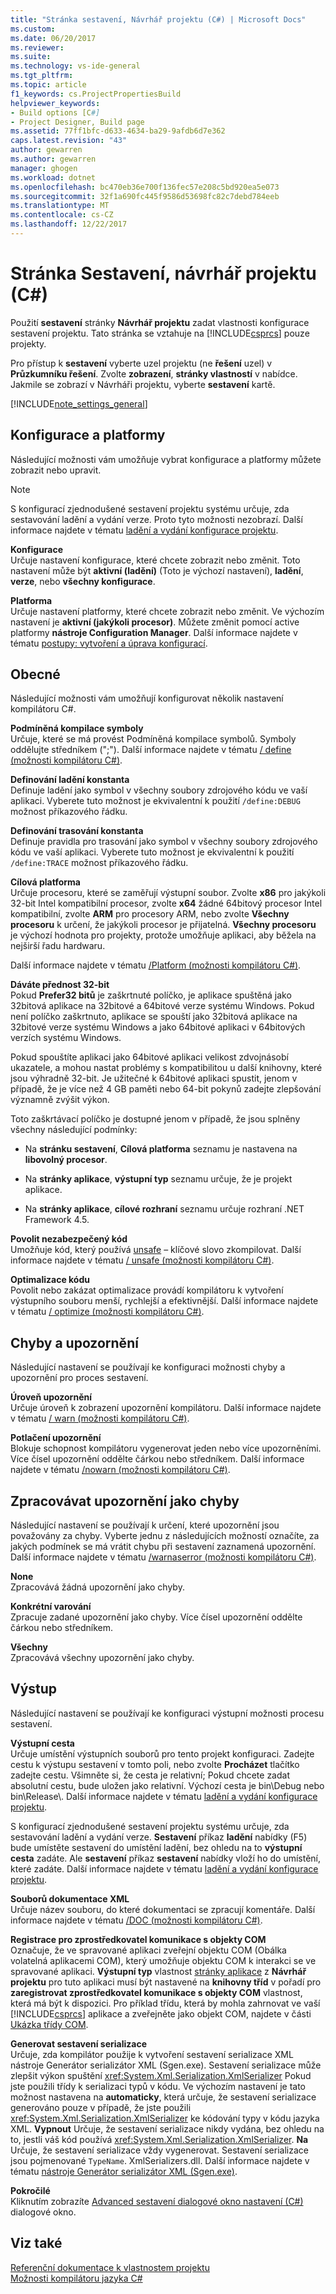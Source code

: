 ```yaml
---
title: "Stránka sestavení, Návrhář projektu (C#) | Microsoft Docs"
ms.custom: 
ms.date: 06/20/2017
ms.reviewer: 
ms.suite: 
ms.technology: vs-ide-general
ms.tgt_pltfrm: 
ms.topic: article
f1_keywords: cs.ProjectPropertiesBuild
helpviewer_keywords:
- Build options [C#]
- Project Designer, Build page
ms.assetid: 77ff1bfc-d633-4634-ba29-9afdb6d7e362
caps.latest.revision: "43"
author: gewarren
ms.author: gewarren
manager: ghogen
ms.workload: dotnet
ms.openlocfilehash: bc470eb36e700f136fec57e208c5bd920ea5e073
ms.sourcegitcommit: 32f1a690fc445f9586d53698fc82c7debd784eeb
ms.translationtype: MT
ms.contentlocale: cs-CZ
ms.lasthandoff: 12/22/2017
---
```

# <a name="build-page-project-designer-c"></a>Stránka Sestavení, návrhář projektu (C#)
Použití **sestavení** stránky **Návrhář projektu** zadat vlastnosti konfigurace sestavení projektu. Tato stránka se vztahuje na [!INCLUDE[csprcs](../../data-tools/includes/csprcs_md.md)] pouze projekty.  

Pro přístup k **sestavení** vyberte uzel projektu (ne **řešení** uzel) v **Průzkumníku řešení**. Zvolte **zobrazení**, **stránky vlastností** v nabídce. Jakmile se zobrazí v Návrháři projektu, vyberte **sestavení** kartě.  

[!INCLUDE[note_settings_general](../../data-tools/includes/note_settings_general_md.md)]  

## <a name="configuration-and-platform"></a>Konfigurace a platformy  
Následující možnosti vám umožňuje vybrat konfigurace a platformy můžete zobrazit nebo upravit.  

> [!NOTE]
>  S konfigurací zjednodušené sestavení projektu systému určuje, zda sestavování ladění a vydání verze. Proto tyto možnosti nezobrazí. Další informace najdete v tématu [ladění a vydání konfigurace projektu](http://msdn.microsoft.com/en-us/0440b300-0614-4511-901a-105b771b236e).  

**Konfigurace**  
Určuje nastavení konfigurace, které chcete zobrazit nebo změnit. Toto nastavení může být **aktivní (ladění)** (Toto je výchozí nastavení), **ladění**, **verze**, nebo **všechny konfigurace**.  

**Platforma**  
Určuje nastavení platformy, které chcete zobrazit nebo změnit. Ve výchozím nastavení je **aktivní (jakýkoli procesor)**. Můžete změnit pomocí active platformy **nástroje Configuration Manager**. Další informace najdete v tématu [postupy: vytvoření a úprava konfigurací](../../ide/how-to-create-and-edit-configurations.md).  

## <a name="general"></a>Obecné  
Následující možnosti vám umožňují konfigurovat několik nastavení kompilátoru C#.  

**Podmíněná kompilace symboly**  
Určuje, které se má provést Podmíněná kompilace symbolů. Symboly oddělujte středníkem (";"). Další informace najdete v tématu [/ define (možnosti kompilátoru C#)](/dotnet/csharp/language-reference/compiler-options/define-compiler-option).  

**Definování ladění konstanta**  
Definuje ladění jako symbol v všechny soubory zdrojového kódu ve vaší aplikaci. Vyberete tuto možnost je ekvivalentní k použití `/define:DEBUG` možnost příkazového řádku.  

**Definování trasování konstanta**  
Definuje pravidla pro trasování jako symbol v všechny soubory zdrojového kódu ve vaší aplikaci. Vyberete tuto možnost je ekvivalentní k použití `/define:TRACE` možnost příkazového řádku.  

**Cílová platforma**  
Určuje procesoru, které se zaměřují výstupní soubor. Zvolte **x86** pro jakýkoli 32-bit Intel kompatibilní procesor, zvolte **x64** žádné 64bitový procesor Intel kompatibilní, zvolte **ARM** pro procesory ARM, nebo zvolte  **Všechny procesoru** k určení, že jakýkoli procesor je přijatelná. **Všechny procesoru** je výchozí hodnota pro projekty, protože umožňuje aplikaci, aby běžela na nejširší řadu hardwaru.  

Další informace najdete v tématu [/Platform (možnosti kompilátoru C#)](/dotnet/csharp/language-reference/compiler-options/platform-compiler-option).  

**Dáváte přednost 32-bit**  
Pokud **Prefer32 bitů** je zaškrtnuté políčko, je aplikace spuštěná jako 32bitová aplikace na 32bitové a 64bitové verze systému Windows. Pokud není políčko zaškrtnuto, aplikace se spouští jako 32bitová aplikace na 32bitové verze systému Windows a jako 64bitové aplikaci v 64bitových verzích systému Windows.  

Pokud spouštíte aplikaci jako 64bitové aplikaci velikost zdvojnásobí ukazatele, a mohou nastat problémy s kompatibilitou u další knihovny, které jsou výhradně 32-bit. Je užitečné k 64bitové aplikaci spustit, jenom v případě, že je více než 4 GB paměti nebo 64-bit pokynů zadejte zlepšování významně zvýšit výkon.  

Toto zaškrtávací políčko je dostupné jenom v případě, že jsou splněny všechny následující podmínky:  

-   Na **stránku sestavení**, **Cílová platforma** seznamu je nastavena na **libovolný procesor**.  

-   Na **stránky aplikace**, **výstupní typ** seznamu určuje, že je projekt aplikace.  

-   Na **stránky aplikace**, **cílové rozhraní** seznamu určuje rozhraní .NET Framework 4.5.  


**Povolit nezabezpečený kód**  
Umožňuje kód, který používá [unsafe](/dotnet/csharp/language-reference/keywords/unsafe) – klíčové slovo zkompilovat. Další informace najdete v tématu [/ unsafe (možnosti kompilátoru C#)](/dotnet/csharp/language-reference/compiler-options/unsafe-compiler-option).  

**Optimalizace kódu**  
Povolit nebo zakázat optimalizace provádí kompilátoru k vytvoření výstupního souboru menší, rychlejší a efektivnější. Další informace najdete v tématu [/ optimize (možnosti kompilátoru C#)](/dotnet/csharp/language-reference/compiler-options/optimize-compiler-option).  

## <a name="errors-and-warnings"></a>Chyby a upozornění  
Následující nastavení se používají ke konfiguraci možnosti chyby a upozornění pro proces sestavení.  

**Úroveň upozornění**  
Určuje úroveň k zobrazení upozornění kompilátoru. Další informace najdete v tématu [/ warn (možnosti kompilátoru C#)](/dotnet/csharp/language-reference/compiler-options/warn-compiler-option).  

**Potlačení upozornění**  
Blokuje schopnost kompilátoru vygenerovat jeden nebo více upozorněními. Více čísel upozornění oddělte čárkou nebo středníkem. Další informace najdete v tématu [/nowarn (možnosti kompilátoru C#)](/dotnet/csharp/language-reference/compiler-options/nowarn-compiler-option).  

## <a name="treat-warnings-as-errors"></a>Zpracovávat upozornění jako chyby  
Následující nastavení se používají k určení, které upozornění jsou považovány za chyby. Vyberte jednu z následujících možností označíte, za jakých podmínek se má vrátit chybu při sestavení zaznamená upozornění. Další informace najdete v tématu [/warnaserror (možnosti kompilátoru C#)](/dotnet/csharp/language-reference/compiler-options/warnaserror-compiler-option).  

**None**  
Zpracovává žádná upozornění jako chyby.  

**Konkrétní varování**  
Zpracuje zadané upozornění jako chyby. Více čísel upozornění oddělte čárkou nebo středníkem.  

**Všechny**  
Zpracovává všechny upozornění jako chyby.  

## <a name="output"></a>Výstup  
Následující nastavení se používají ke konfiguraci výstupní možnosti procesu sestavení.  

**Výstupní cesta**  
Určuje umístění výstupních souborů pro tento projekt konfiguraci. Zadejte cestu k výstupu sestavení v tomto poli, nebo zvolte **Procházet** tlačítko zadejte cestu. Všimněte si, že cesta je relativní; Pokud chcete zadat absolutní cestu, bude uložen jako relativní. Výchozí cesta je bin\Debug nebo bin\Release\\. Další informace najdete v tématu [ladění a vydání konfigurace projektu](http://msdn.microsoft.com/en-us/0440b300-0614-4511-901a-105b771b236e).  

S konfigurací zjednodušené sestavení projektu systému určuje, zda sestavování ladění a vydání verze. **Sestavení** příkaz **ladění** nabídky (F5) bude umístěte sestavení do umístění ladění, bez ohledu na to **výstupní cesta** zadáte. Ale **sestavení** příkaz **sestavení** nabídky vloží ho do umístění, které zadáte. Další informace najdete v tématu [ladění a vydání konfigurace projektu](http://msdn.microsoft.com/en-us/0440b300-0614-4511-901a-105b771b236e).  

**Souborů dokumentace XML**  
Určuje název souboru, do které dokumentaci se zpracují komentáře. Další informace najdete v tématu [/DOC (možnosti kompilátoru C#)](/dotnet/csharp/language-reference/compiler-options/doc-compiler-option).  

**Registrace pro zprostředkovatel komunikace s objekty COM**  
Označuje, že ve spravované aplikaci zveřejní objektu COM (Obálka volatelná aplikacemi COM), který umožňuje objektu COM k interakci se ve spravované aplikaci. **Výstupní typ** vlastnost [stránky aplikace](../../ide/reference/application-page-project-designer-visual-basic.md) z **Návrhář projektu** pro tuto aplikaci musí být nastavené na **knihovny tříd** v pořadí pro **zaregistrovat zprostředkovatel komunikace s objekty COM** vlastnost, která má být k dispozici. Pro příklad třídu, která by mohla zahrnovat ve vaší [!INCLUDE[csprcs](../../data-tools/includes/csprcs_md.md)] aplikace a zveřejněte jako objekt COM, najdete v části [Ukázka třídy COM](/dotnet/csharp/programming-guide/interop/example-com-class).  

**Generovat sestavení serializace**  
Určuje, zda kompilátor použije k vytvoření sestavení serializace XML nástroje Generátor serializátor XML (Sgen.exe). Sestavení serializace může zlepšit výkon spuštění <xref:System.Xml.Serialization.XmlSerializer> Pokud jste použili třídy k serializaci typů v kódu. Ve výchozím nastavení je tato možnost nastavena na **automaticky**, která určuje, že sestavení serializace generováno pouze v případě, že jste použili <xref:System.Xml.Serialization.XmlSerializer> ke kódování typy v kódu jazyka XML. **Vypnout** Určuje, že sestavení serializace nikdy vydána, bez ohledu na to, jestli váš kód používá <xref:System.Xml.Serialization.XmlSerializer>. **Na** Určuje, že sestavení serializace vždy vygenerovat. Sestavení serializace jsou pojmenované `TypeName`. XmlSerializers.dll. Další informace najdete v tématu [nástroje Generátor serializátor XML (Sgen.exe)](/dotnet/framework/serialization/xml-serializer-generator-tool-sgen-exe).  

**Pokročilé**  
Kliknutím zobrazíte [Advanced sestavení dialogové okno nastavení (C#)](../../ide/reference/advanced-build-settings-dialog-box-csharp.md) dialogové okno.  

## <a name="see-also"></a>Viz také  
[Referenční dokumentace k vlastnostem projektu](../../ide/reference/project-properties-reference.md)   
[Možnosti kompilátoru jazyka C#](/dotnet/csharp/language-reference/compiler-options/index)
